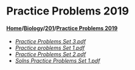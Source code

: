 # Practice Problems 2019
#### [Home](../../..)/[Biology](../..)/[201](..)/[Practice Problems 2019]()
- [_Practice Problems Set 3.pdf_](Practice%20Problems%20Set%203.pdf)
- [_Practice problems Set 1.pdf_](Practice%20problems%20Set%201.pdf)
- [_Practice Problems Set 2.pdf_](Practice%20Problems%20Set%202.pdf)
- [_Solns Practice Problems Set 1.pdf_](Solns%20Practice%20Problems%20Set%201.pdf)
